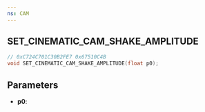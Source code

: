 ```yaml
---
ns: CAM
---
```

## SET_CINEMATIC_CAM_SHAKE_AMPLITUDE

```c
// 0xC724C701C30B2FE7 0x67510C4B
void SET_CINEMATIC_CAM_SHAKE_AMPLITUDE(float p0);
```


## Parameters
* **p0**: 

